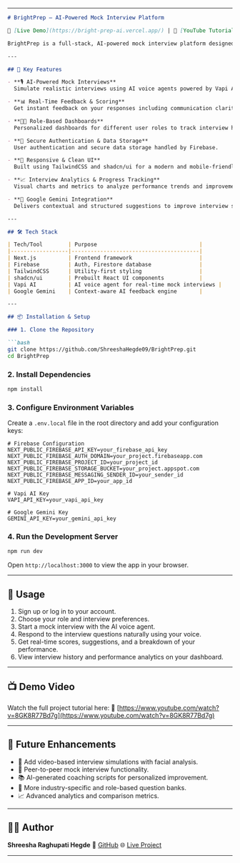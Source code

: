 
---

````markdown
# BrightPrep – AI-Powered Mock Interview Platform

🚀 [Live Demo](https://bright-prep-ai.vercel.app/) | 🎥 [YouTube Tutorial](https://www.youtube.com/watch?v=8GK8R77Bd7g)

BrightPrep is a full-stack, AI-powered mock interview platform designed to help job seekers prepare confidently for real-world interviews. It features real-time voice-based mock interviews, AI-generated feedback, scoring analytics, and a clean, modern user interface.

---

## 🧠 Key Features

- **🎙️ AI-Powered Mock Interviews**  
  Simulate realistic interviews using AI voice agents powered by Vapi AI and natural language understanding.

- **📊 Real-Time Feedback & Scoring**  
  Get instant feedback on your responses including communication clarity, confidence, and content quality.

- **🧑‍💼 Role-Based Dashboards**  
  Personalized dashboards for different user roles to track interview history, scores, and feedback.

- **🔐 Secure Authentication & Data Storage**  
  User authentication and secure data storage handled by Firebase.

- **📱 Responsive & Clean UI**  
  Built using TailwindCSS and shadcn/ui for a modern and mobile-friendly experience.

- **📈 Interview Analytics & Progress Tracking**  
  Visual charts and metrics to analyze performance trends and improvement areas.

- **🔗 Google Gemini Integration**  
  Delivers contextual and structured suggestions to improve interview skills.

---

## 🛠️ Tech Stack

| Tech/Tool        | Purpose                                |
|------------------|----------------------------------------|
| Next.js          | Frontend framework                     |
| Firebase         | Auth, Firestore database               |
| TailwindCSS      | Utility-first styling                  |
| shadcn/ui        | Prebuilt React UI components           |
| Vapi AI          | AI voice agent for real-time mock interviews |
| Google Gemini    | Context-aware AI feedback engine       |

---

## 📦 Installation & Setup

### 1. Clone the Repository

```bash
git clone https://github.com/ShreeshaHegde09/BrightPrep.git
cd BrightPrep
````

### 2. Install Dependencies

```bash
npm install
```

### 3. Configure Environment Variables

Create a `.env.local` file in the root directory and add your configuration keys:

```env
# Firebase Configuration
NEXT_PUBLIC_FIREBASE_API_KEY=your_firebase_api_key
NEXT_PUBLIC_FIREBASE_AUTH_DOMAIN=your_project.firebaseapp.com
NEXT_PUBLIC_FIREBASE_PROJECT_ID=your_project_id
NEXT_PUBLIC_FIREBASE_STORAGE_BUCKET=your_project.appspot.com
NEXT_PUBLIC_FIREBASE_MESSAGING_SENDER_ID=your_sender_id
NEXT_PUBLIC_FIREBASE_APP_ID=your_app_id

# Vapi AI Key
VAPI_API_KEY=your_vapi_api_key

# Google Gemini Key
GEMINI_API_KEY=your_gemini_api_key
```

### 4. Run the Development Server

```bash
npm run dev
```

Open `http://localhost:3000` to view the app in your browser.

---

## 🧪 Usage

1. Sign up or log in to your account.
2. Choose your role and interview preferences.
3. Start a mock interview with the AI voice agent.
4. Respond to the interview questions naturally using your voice.
5. Get real-time scores, suggestions, and a breakdown of your performance.
6. View interview history and performance analytics on your dashboard.

---

## 📺 Demo Video

Watch the full project tutorial here:
🎥 [https://www.youtube.com/watch?v=8GK8R77Bd7g](https://www.youtube.com/watch?v=8GK8R77Bd7g)

---

## 🔮 Future Enhancements

* 🎥 Add video-based interview simulations with facial analysis.
* 🤝 Peer-to-peer mock interview functionality.
* 📚 AI-generated coaching scripts for personalized improvement.
* 📌 More industry-specific and role-based question banks.
* 📈 Advanced analytics and comparison metrics.

---

## 👨‍💻 Author

**Shreesha Raghupati Hegde**
🔗 [GitHub](https://github.com/ShreeshaHegde09)
🌐 [Live Project](https://bright-prep-ai.vercel.app/)

---

